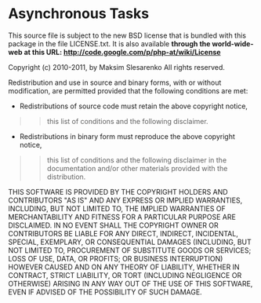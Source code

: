 # Asynchronous Tasks #

This source file is subject to the new BSD license that is bundled
with this package in the file LICENSE.txt. It is also available
**through the world-wide-web at this URL: http://code.google.com/p/php-at/wiki/License**

Copyright (c) 2010-2011, by Maksim Slesarenko
All rights reserved.

Redistribution and use in source and binary forms, with or without modification,
are permitted provided that the following conditions are met:

  * Redistributions of source code must retain the above copyright notice,
> > this list of conditions and the following disclaimer.

  * Redistributions in binary form must reproduce the above copyright notice,
> > this list of conditions and the following disclaimer in the documentation
> > and/or other materials provided with the distribution.

THIS SOFTWARE IS PROVIDED BY THE COPYRIGHT HOLDERS AND CONTRIBUTORS "AS IS" AND
ANY EXPRESS OR IMPLIED WARRANTIES, INCLUDING, BUT NOT LIMITED TO, THE IMPLIED
WARRANTIES OF MERCHANTABILITY AND FITNESS FOR A PARTICULAR PURPOSE ARE
DISCLAIMED. IN NO EVENT SHALL THE COPYRIGHT OWNER OR CONTRIBUTORS BE LIABLE FOR
ANY DIRECT, INDIRECT, INCIDENTAL, SPECIAL, EXEMPLARY, OR CONSEQUENTIAL DAMAGES
(INCLUDING, BUT NOT LIMITED TO, PROCUREMENT OF SUBSTITUTE GOODS OR SERVICES;
LOSS OF USE, DATA, OR PROFITS; OR BUSINESS INTERRUPTION) HOWEVER CAUSED AND ON
ANY THEORY OF LIABILITY, WHETHER IN CONTRACT, STRICT LIABILITY, OR TORT
(INCLUDING NEGLIGENCE OR OTHERWISE) ARISING IN ANY WAY OUT OF THE USE OF THIS
SOFTWARE, EVEN IF ADVISED OF THE POSSIBILITY OF SUCH DAMAGE.
